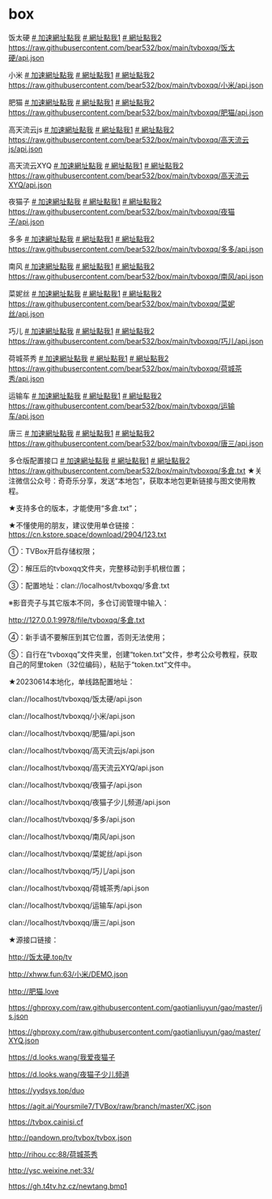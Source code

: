 # box
饭太硬 [# 加速網址點我](https://ghproxy.com/raw.githubusercontent.com/bear532/box/main/tvboxqq/饭太硬/api.json) [# 網址點我1](https://raw.githubusercontent.com/bear532/box/main/tvboxqq/饭太硬/api.json) [# 網址點我2](https://cdn.jsdelivr.net/gh/bear532/box@main/tvboxqq/main/tvboxqq/饭太硬/api.json)
https://raw.githubusercontent.com/bear532/box/main/tvboxqq/饭太硬/api.json

小米 [# 加速網址點我](https://ghproxy.com/raw.githubusercontent.com/bear532/box/main/tvboxqq/小米/api.json) [# 網址點我1](https://raw.githubusercontent.com/bear532/box/main/tvboxqq/小米/api.json) [# 網址點我2](https://cdn.jsdelivr.net/gh/bear532/box@main/tvboxqq/小米/api.json)
https://raw.githubusercontent.com/bear532/box/main/tvboxqq/小米/api.json

肥猫 [# 加速網址點我](https://ghproxy.com/raw.githubusercontent.com/bear532/box/main/tvboxqq/肥猫/api.json) [# 網址點我1](https://raw.githubusercontent.com/bear532/box/main/tvboxqq/肥猫/api.json) [# 網址點我2](https://cdn.jsdelivr.net/gh/bear532/box@main/tvboxqq/肥猫/api.json)
https://raw.githubusercontent.com/bear532/box/main/tvboxqq/肥猫/api.json

高天流云js [# 加速網址點我](https://ghproxy.com/raw.githubusercontent.com/bear532/box/main/tvboxqq/高天流云js/api.json) [# 網址點我1](https://raw.githubusercontent.com/bear532/box/main/tvboxqq/高天流云js/api.json) [# 網址點我2](https://cdn.jsdelivr.net/gh/bear532/box@main/tvboxqq/高天流云js/api.json)
https://raw.githubusercontent.com/bear532/box/main/tvboxqq/高天流云js/api.json

高天流云XYQ [# 加速網址點我](https://ghproxy.com/raw.githubusercontent.com/bear532/box/main/tvboxqq/高天流云XYQ/api.json) [# 網址點我1](https://raw.githubusercontent.com/bear532/box/main/tvboxqq/高天流云XYQ/api.json) [# 網址點我2](https://cdn.jsdelivr.net/gh/bear532/box@main/tvboxqq/高天流云XYQ/api.json)
https://raw.githubusercontent.com/bear532/box/main/tvboxqq/高天流云XYQ/api.json

夜猫子 [# 加速網址點我](https://ghproxy.com/raw.githubusercontent.com/bear532/box/main/tvboxqq/夜猫子/api.json) [# 網址點我1](https://raw.githubusercontent.com/bear532/box/main/tvboxqq/夜猫子/api.json) [# 網址點我2](https://cdn.jsdelivr.net/gh/bear532/box@main/tvboxqq/夜猫子/api.json)
https://raw.githubusercontent.com/bear532/box/main/tvboxqq/夜猫子/api.json

多多 [# 加速網址點我](https://ghproxy.com/raw.githubusercontent.com/bear532/box/main/tvboxqq/多多/api.json) [# 網址點我1](https://raw.githubusercontent.com/bear532/box/main/tvboxqq/多多/api.json) [# 網址點我2](https://cdn.jsdelivr.net/gh/bear532/box@main/tvboxqq/多多/api.json)
https://raw.githubusercontent.com/bear532/box/main/tvboxqq/多多/api.json

南风 [# 加速網址點我](https://ghproxy.com/raw.githubusercontent.com/bear532/box/main/tvboxqq/南风/api.json) [# 網址點我1](https://raw.githubusercontent.com/bear532/box/main/tvboxqq/南风/api.json) [# 網址點我2](https://cdn.jsdelivr.net/gh/bear532/box@main/tvboxqq/南风/api.json)
https://raw.githubusercontent.com/bear532/box/main/tvboxqq/南风/api.json

菜妮丝 [# 加速網址點我](https://ghproxy.com/raw.githubusercontent.com/bear532/box/main/tvboxqq/菜妮丝/api.json) [# 網址點我1](https://raw.githubusercontent.com/bear532/box/main/tvboxqq/菜妮丝/api.json) [# 網址點我2](https://cdn.jsdelivr.net/gh/bear532/box@main/tvboxqq/菜妮丝/api.json)
https://raw.githubusercontent.com/bear532/box/main/tvboxqq/菜妮丝/api.json

巧儿 [# 加速網址點我](https://ghproxy.com/raw.githubusercontent.com/bear532/box/main/tvboxqq/巧儿/api.json) [# 網址點我1](https://raw.githubusercontent.com/bear532/box/main/tvboxqq/巧儿/api.json) [# 網址點我2](https://cdn.jsdelivr.net/gh/bear532/box@main/tvboxqq/巧儿/api.json)
https://raw.githubusercontent.com/bear532/box/main/tvboxqq/巧儿/api.json

荷城茶秀 [# 加速網址點我](https://ghproxy.com/raw.githubusercontent.com/bear532/box/main/tvboxqq/荷城茶秀/api.json) [# 網址點我1](https://raw.githubusercontent.com/bear532/box/main/tvboxqq/荷城茶秀/api.json) [# 網址點我2](https://cdn.jsdelivr.net/gh/bear532/box@main/tvboxqq/荷城茶秀/api.json)
https://raw.githubusercontent.com/bear532/box/main/tvboxqq/荷城茶秀/api.json

运输车 [# 加速網址點我](https://ghproxy.com/raw.githubusercontent.com/bear532/box/main/tvboxqq/运输车/api.json) [# 網址點我1](https://raw.githubusercontent.com/bear532/box/main/tvboxqq/运输车/api.json) [# 網址點我2](https://cdn.jsdelivr.net/gh/bear532/box@main/tvboxqq/运输车/api.json)
https://raw.githubusercontent.com/bear532/box/main/tvboxqq/运输车/api.json

唐三 [# 加速網址點我](https://ghproxy.com/raw.githubusercontent.com/bear532/box/main/tvboxqq/唐三/api.json) [# 網址點我1](https://raw.githubusercontent.com/bear532/box/main/tvboxqq/唐三/api.json) [# 網址點我2](https://cdn.jsdelivr.net/gh/bear532/box@main/tvboxqq/唐三/api.json)
https://raw.githubusercontent.com/bear532/box/main/tvboxqq/唐三/api.json

多仓版配置接口 [# 加速網址點我](https://ghproxy.com/raw.githubusercontent.com/bear532/box/main/tvboxqq/多倉.txt) [# 網址點我1](https://raw.githubusercontent.com/bear532/box/main/tvboxqq/多倉.txt) [# 網址點我2](https://cdn.jsdelivr.net/gh/bear532/box@多倉.txt)
https://raw.githubusercontent.com/bear532/box/main/tvboxqq/多倉.txt
★关注微信公众号：奇奇乐分享，发送“本地包”，获取本地包更新链接与图文使用教程。

★支持多仓的版本，才能使用“多倉.txt”；

★不懂使用的朋友，建议使用单仓链接：https://cn.kstore.space/download/2904/123.txt

①：TVBox开启存储权限；

②：解压后的tvboxqq文件夹，完整移动到手机根位置；

③：配置地址：clan://localhost/tvboxqq/多倉.txt

※影音壳子与其它版本不同，多仓订阅管理中输入：

http://127.0.0.1:9978/file/tvboxqq/多倉.txt

④：新手请不要解压到其它位置，否则无法使用；

⑤：自行在“tvboxqq”文件夹里，创建“token.txt”文件，参考公众号教程，获取自己的阿里token（32位编码），粘贴于“token.txt”文件中。


★20230614本地化，单线路配置地址：


clan://localhost/tvboxqq/饭太硬/api.json

clan://localhost/tvboxqq/小米/api.json

clan://localhost/tvboxqq/肥猫/api.json

clan://localhost/tvboxqq/高天流云js/api.json

clan://localhost/tvboxqq/高天流云XYQ/api.json

clan://localhost/tvboxqq/夜猫子/api.json

clan://localhost/tvboxqq/夜猫子少儿频道/api.json

clan://localhost/tvboxqq/多多/api.json

clan://localhost/tvboxqq/南风/api.json

clan://localhost/tvboxqq/菜妮丝/api.json

clan://localhost/tvboxqq/巧儿/api.json

clan://localhost/tvboxqq/荷城茶秀/api.json

clan://localhost/tvboxqq/运输车/api.json

clan://localhost/tvboxqq/唐三/api.json

★源接口链接：

http://饭太硬.top/tv

http://xhww.fun:63/小米/DEMO.json

http://肥猫.love

https://ghproxy.com/raw.githubusercontent.com/gaotianliuyun/gao/master/js.json

https://ghproxy.com/raw.githubusercontent.com/gaotianliuyun/gao/master/XYQ.json

https://d.looks.wang/我爱夜猫子

https://d.looks.wang/夜猫子少儿频道

https://yydsys.top/duo

https://agit.ai/Yoursmile7/TVBox/raw/branch/master/XC.json

https://tvbox.cainisi.cf

http://pandown.pro/tvbox/tvbox.json

http://rihou.cc:88/荷城茶秀

http://ysc.weixine.net:33/

https://gh.t4tv.hz.cz/newtang.bmp1
